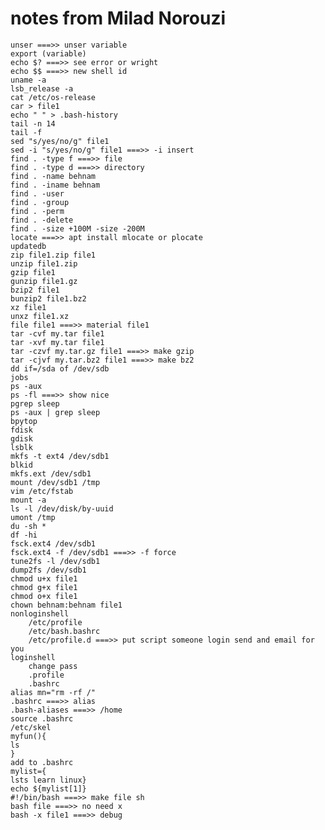 # notes from Milad Norouzi
	unser ===>> unser variable
	export (variable)
	echo $? ===>> see error or wright
	echo $$ ===>> new shell id
	uname -a
	lsb_release -a
	cat /etc/os-release
	car > file1
	echo " " > .bash-history
	tail -n 14
	tail -f
	sed "s/yes/no/g" file1
	sed -i "s/yes/no/g" file1 ===>> -i insert
	find . -type f ===>> file
	find . -type d ===>> directory
	find . -name behnam
	find . -iname behnam
	find . -user
	find . -group
	find . -perm
	find . -delete
	find . -size +100M -size -200M
	locate ===>> apt install mlocate or plocate
	updatedb
	zip file1.zip file1
	unzip file1.zip
	gzip file1
	gunzip file1.gz
	bzip2 file1
	bunzip2 file1.bz2
	xz file1
	unxz file1.xz
	file file1 ===>> material file1
	tar -cvf my.tar file1
	tar -xvf my.tar file1
	tar -czvf my.tar.gz file1 ===>> make gzip
	tar -cjvf my.tar.bz2 file1 ===>> make bz2
	dd if=/sda of /dev/sdb
	jobs
	ps -aux
	ps -fl ===>> show nice
	pgrep sleep
	ps -aux | grep sleep
	bpytop
	fdisk
	gdisk
	lsblk
	mkfs -t ext4 /dev/sdb1
	blkid
	mkfs.ext /dev/sdb1
	mount /dev/sdb1 /tmp
	vim /etc/fstab
	mount -a
	ls -l /dev/disk/by-uuid
	umont /tmp
	du -sh *
	df -hi
	fsck.ext4 /dev/sdb1
	fsck.ext4 -f /dev/sdb1 ===>> -f force
	tune2fs -l /dev/sdb1
	dump2fs /dev/sdb1
	chmod u+x file1
	chmod g+x file1
	chmod o+x file1
	chown behnam:behnam file1
	nonloginshell
		/etc/profile
		/etc/bash.bashrc
		/etc/profile.d ===>> put script someone login send and email for you
	loginshell
		change pass
		.profile
		.bashrc
	alias mn="rm -rf /"
	.bashrc ===>> alias
	.bash-aliases ===>> /home
	source .bashrc
	/etc/skel
	myfun(){
	ls
	}
	add to .bashrc
	mylist={
	lsts learn linux}
	echo ${mylist[1]}
	#!/bin/bash ===>> make file sh
	bash file ===>> no need x
	bash -x file1 ===>> debug

	
